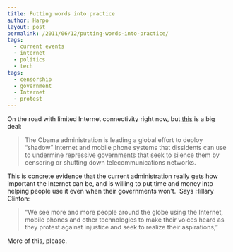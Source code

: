 ```yaml
---
title: Putting words into practice
author: Harpo
layout: post
permalink: /2011/06/12/putting-words-into-practice/
tags:
  - current events
  - internet
  - politics
  - tech
tags:
  - censorship
  - government
  - Internet
  - protest
---
```

On the road with limited Internet connectivity right now, but <a href="http://www.nytimes.com/2011/06/12/world/12internet.html?_r=1&hp" target="_blank">this</a> is a big deal:

> The Obama administration is leading a global effort to deploy “shadow” Internet and mobile phone systems that dissidents can use to undermine repressive governments that seek to silence them by censoring or shutting down telecommunications networks.

This is concrete evidence that the current administration really gets how important the Internet can be, and is willing to put time and money into helping people use it even when their governments won&#8217;t.  Says Hillary Clinton:

> &#8220;We see more and more people around the globe using the Internet, mobile phones and other technologies to make their voices heard as they protest against injustice and seek to realize their aspirations,&#8221;

More of this, please.